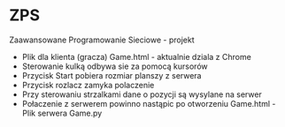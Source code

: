 # ZPS
Zaawansowane Programowanie Sieciowe - projekt

- Plik dla klienta (gracza) Game.html - aktualnie dziala z Chrome
- Sterowanie kulką odbywa sie za pomocą kursorów
- Przycisk Start pobiera rozmiar planszy z serwera
- Przycisk rozlacz zamyka polaczenie
- Przy sterowaniu strzalkami dane o pozycji są wysylane na serwer
- Połaczenie z serwerem powinno nastąpic po otworzeniu Game.html
 -Plik serwera Game.py
